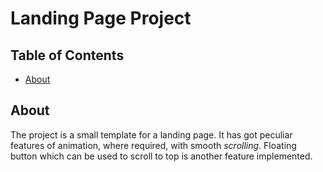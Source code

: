 # Landing Page Project

## Table of Contents

- [About](#about)

## About

The project is a small template for a landing page. It has got peculiar features of animation, where required, with smooth _scrolling_. Floating button which can be used to scroll to top is another feature implemented.
